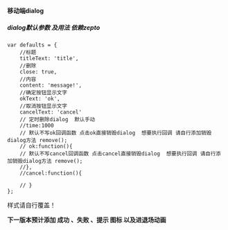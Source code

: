 #### 移动端dialog

##### dialog默认参数 及用法 依赖zepto
```
var defaults = {
    //标题
    titleText: 'title',
    //删除
    close: true,
    //内容
    content: 'message!',
    //确定按钮显示文字
    okText: 'ok',
    //取消按钮显示文字
    cancelText: 'cancel'
    // 定时删除dialog  默认手动
    //time:1000
    // 默认不写ok回调函数 点击ok直接销毁dialog  想要执行回调 请自行添加销毁dialog方法 remove();
    // ok:function(){
    // 默认不写cancel回调函数 点击cancel直接销毁dialog  想要执行回调 请自行添加销毁dialog方法 remove();
    //},
    //cancel:function(){

    // }
};
```
样式请自行覆盖！

**下一版本预计添加 成功 、失败 、提示 图标 以及进退场动画**
